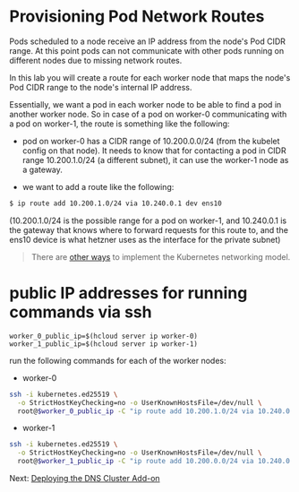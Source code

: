 # Provisioning Pod Network Routes

Pods scheduled to a node receive an IP address from the node's Pod CIDR range. At this point pods can not communicate with other pods running on different nodes due to missing network routes.

In this lab you will create a route for each worker node that maps the node's Pod CIDR range to the node's internal IP address.

Essentially, we want a pod in each worker node to be able to find a pod in another worker node. So in case of a pod on worker-0 communicating with a pod on worker-1, the route is something like the following:

- pod on worker-0 has a CIDR range of 10.200.0.0/24 (from the kubelet config on that node). It needs to know that for contacting a pod in CIDR range 10.200.1.0/24 (a different subnet), it can use the worker-1 node as a gateway.

- we want to add a route like the following:

```sh
$ ip route add 10.200.1.0/24 via 10.240.0.1 dev ens10
```
(10.200.1.0/24 is the possible range for a pod on worker-1, and 10.240.0.1 is the gateway that knows where to forward requests for this route to, and the ens10 device is what hetzner uses as the interface for the private subnet)

> There are [other ways](https://kubernetes.io/docs/concepts/cluster-administration/networking/#how-to-achieve-this) to implement the Kubernetes networking model.

# public IP addresses for running commands via ssh

```
worker_0_public_ip=$(hcloud server ip worker-0)
worker_1_public_ip=$(hcloud server ip worker-1)
```

run the following commands for each of the worker nodes:

- worker-0

```sh
ssh -i kubernetes.ed25519 \
  -o StrictHostKeyChecking=no -o UserKnownHostsFile=/dev/null \
  root@$worker_0_public_ip -C "ip route add 10.200.1.0/24 via 10.240.0.1 dev ens10"
```

- worker-1

```sh
ssh -i kubernetes.ed25519 \
  -o StrictHostKeyChecking=no -o UserKnownHostsFile=/dev/null \
  root@$worker_1_public_ip -C "ip route add 10.200.0.0/24 via 10.240.0.1 dev ens10"
```

Next: [Deploying the DNS Cluster Add-on](12-dns-addon.md)
